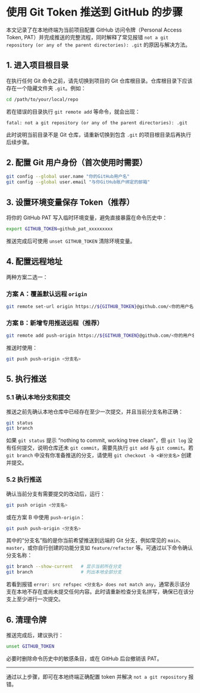 # 使用 Git Token 推送到 GitHub 的步骤

本文记录了在本地终端为当前项目配置 GitHub 访问令牌（Personal Access Token, PAT）并完成推送的完整流程，同时解释了常见报错 `not a git repository (or any of the parent directories): .git` 的原因与解决方法。

## 1. 进入项目根目录

在执行任何 Git 命令之前，请先切换到项目的 Git 仓库根目录。仓库根目录下应该存在一个隐藏文件夹 `.git`。例如：

```bash
cd /path/to/your/local/repo
```

若在错误的目录执行 `git remote add` 等命令，就会出现：

```
fatal: not a git repository (or any of the parent directories): .git
```

此时说明当前目录不是 Git 仓库，请重新切换到包含 `.git` 的项目根目录后再执行后续步骤。

## 2. 配置 Git 用户身份（首次使用时需要）

```bash
git config --global user.name "你的GitHub用户名"
git config --global user.email "与你GitHub账户绑定的邮箱"
```

## 3. 设置环境变量保存 Token（推荐）

将你的 GitHub PAT 写入临时环境变量，避免直接暴露在命令历史中：

```bash
export GITHUB_TOKEN=github_pat_xxxxxxxxx
```

推送完成后可使用 `unset GITHUB_TOKEN` 清除环境变量。

## 4. 配置远程地址

两种方案二选一：

### 方案 A：覆盖默认远程 `origin`

```bash
git remote set-url origin https://${GITHUB_TOKEN}@github.com/<你的用户名>/<仓库名>.git
```

### 方案 B：新增专用推送远程（推荐）

```bash
git remote add push-origin https://${GITHUB_TOKEN}@github.com/<你的用户名>/<仓库名>.git
```

推送时使用：

```bash
git push push-origin <分支名>
```

## 5. 执行推送

### 5.1 确认本地分支和提交

推送之前先确认本地仓库中已经存在至少一次提交，并且当前分支名称正确：

```bash
git status
git branch
```

如果 `git status` 提示 “nothing to commit, working tree clean”，但 `git log` 没有任何提交，说明仓库还未 `git commit`，需要先执行 `git add` 与 `git commit`。若 `git branch` 中没有你准备推送的分支，请使用 `git checkout -b <新分支名>` 创建并提交。

### 5.2 执行推送

确认当前分支有需要提交的改动后，运行：

```bash
git push origin <分支名>
```

或在方案 B 中使用 `push-origin`：

```bash
git push push-origin <分支名>
```

其中的“分支名”指的是你当前希望推送到远端的 Git 分支，例如常见的 `main`、`master`，或你自行创建的功能分支如 `feature/refactor` 等。可通过以下命令确认分支名称：

```bash
git branch --show-current   # 显示当前所在分支
git branch                  # 列出本地全部分支
```

若看到报错 `error: src refspec <分支名> does not match any`，通常表示该分支在本地不存在或尚未提交任何内容。此时请重新检查分支名拼写，确保已在该分支上至少进行一次提交。

## 6. 清理令牌

推送完成后，建议执行：

```bash
unset GITHUB_TOKEN
```

必要时删除命令历史中的敏感条目，或在 GitHub 后台撤销该 PAT。

---

通过以上步骤，即可在本地终端正确配置 token 并解决 `not a git repository` 报错。
